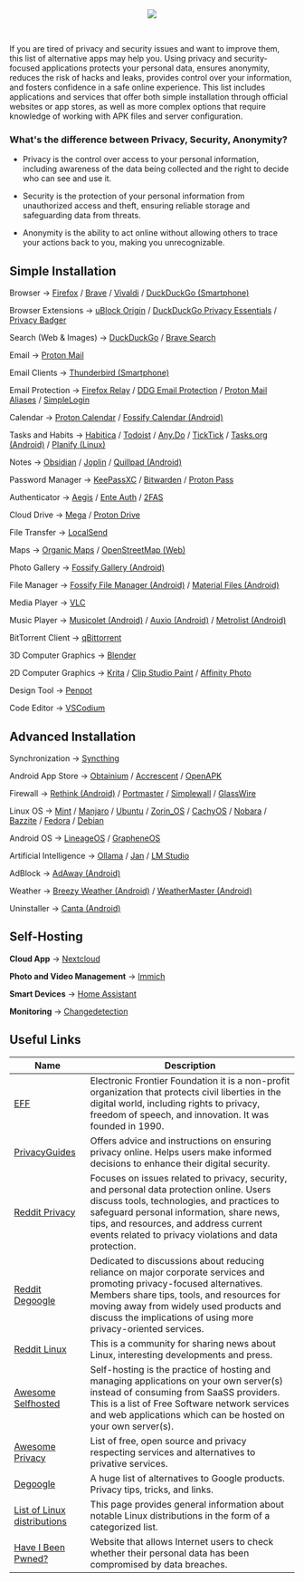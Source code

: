 <div align="center">

<img src="https://blog.internxt.com/content/images/size/w2000/2024/11/which_files_do_you_need-_to_encrypt.png"/>

&nbsp;

</div>

If you are tired of privacy and security issues and want to improve them, this list of alternative apps may help you. Using privacy and security-focused applications protects your personal data, ensures anonymity, reduces the risk of hacks and leaks, provides control over your information, and fosters confidence in a safe online experience. This list includes applications and services that offer both simple installation through official websites or app stores, as well as more complex options that require knowledge of working with APK files and server configuration.

### What's the difference between Privacy, Security, Anonymity?

- Privacy is the control over access to your personal information, including awareness of the data being collected and the right to decide who can see and use it.

- Security is the protection of your personal information from unauthorized access and theft, ensuring reliable storage and safeguarding data from threats.

- Anonymity is the ability to act online without allowing others to trace your actions back to you, making you unrecognizable.

## Simple Installation

Browser -> [Firefox](https://www.mozilla.org/en-US/firefox/new/) / [Brave](https://brave.com) / [Vivaldi](https://vivaldi.com) / [DuckDuckGo (Smartphone)](https://duckduckgo.com/app)

Browser Extensions -> [uBlock Origin](https://github.com/gorhill/uBlock) / [DuckDuckGo Privacy Essentials](https://github.com/duckduckgo/duckduckgo-privacy-extension) / [Privacy Badger](https://github.com/EFForg/privacybadger)

Search (Web & Images) -> [DuckDuckGo](https://duckduckgo.com) / [Brave Search](https://search.brave.com)

Email -> [Proton Mail](https://proton.me/mail)

Email Clients -> [Thunderbird (Smartphone)](https://github.com/thunderbird/thunderbird-android)

Email Protection -> [Firefox Relay](https://relay.firefox.com) / [DDG Email Protection](https://duckduckgo.com/email) / [Proton Mail Aliases](https://proton.me/mail) / [SimpleLogin](https://github.com/simple-login/app)

Calendar -> [Proton Calendar](https://proton.me/calendar) / [Fossify Calendar (Android)](https://github.com/FossifyOrg/Calendar)

Tasks and Habits -> [Habitica](https://habitica.com) / [Todoist](https://www.todoist.com) / [Any.Do](https://www.any.do) / [TickTick](https://ticktick.com) / [Tasks.org (Android)](https://github.com/tasks/tasks) / [Planify (Linux)](https://github.com/alainm23/planify)

Notes -> [Obsidian](https://obsidian.md) / [Joplin](https://github.com/laurent22/joplin) / [Quillpad (Android)](https://github.com/quillpad/quillpad)

Password Manager -> [KeePassXC](https://github.com/keepassxreboot/keepassxc) / [Bitwarden](https://bitwarden.com) / [Proton Pass](https://proton.me/pass) 

Authenticator -> [Aegis](https://github.com/beemdevelopment/Aegis) / [Ente Auth](https://github.com/ente-io/ente) / [2FAS](https://2fas.com)

Cloud Drive -> [Mega](https://mega.io) / [Proton Drive](https://proton.me/drive)

File Transfer -> [LocalSend](https://github.com/localsend/localsend)

Maps -> [Organic Maps](https://github.com/organicmaps/organicmaps) / [OpenStreetMap (Web)](https://www.openstreetmap.org)

Photo Gallery -> [Fossify Gallery (Android)](https://github.com/FossifyOrg/Gallery)

File Manager -> [Fossify File Manager (Android)](https://github.com/FossifyOrg/File-Manager) / [Material Files (Android)](https://github.com/zhanghai/MaterialFiles)

Media Player -> [VLC](https://github.com/videolan/vlc) 

Music Player -> [Musicolet (Android)](https://play.google.com) / [Auxio (Android)](https://github.com/OxygenCobalt/Auxio) / [Metrolist (Android)](https://github.com/mostafaalagamy/Metrolist)

BitTorrent Client -> [qBittorrent](https://github.com/qbittorrent/qBittorrent)

3D Computer Graphics -> [Blender](https://en.wikipedia.org/wiki/Blender_(software))

2D Computer Graphics -> [Krita](https://github.com/KDE/krita) / [Clip Studio Paint](https://www.clipstudio.net) / [Affinity Photo](https://affinity.serif.com/en-gb/photo/) 

Design Tool -> [Penpot](https://github.com/penpot/penpot)

Code Editor -> [VSCodium](https://github.com/VSCodium/vscodium)


## Advanced Installation

Synchronization -> [Syncthing](https://github.com/syncthing/syncthing)

Android App Store -> [Obtainium](https://github.com/ImranR98/Obtainium) / [Accrescent](https://github.com/accrescent/accrescent) / [OpenAPK](https://github.com/mobilenetworkltd/openapk)

Firewall -> [Rethink (Android)](https://github.com/celzero/rethink-app) / [Portmaster](https://github.com/safing/portmaster) / [Simplewall](https://github.com/henrypp/simplewall) / [GlassWire](https://www.glasswire.com)

Linux OS -> [Mint](https://en.wikipedia.org/wiki/Linux_Mint) / [Manjaro](https://en.wikipedia.org/wiki/Manjaro) / [Ubuntu](https://en.wikipedia.org/wiki/Ubuntu) / [Zorin_OS](https://en.wikipedia.org/wiki/Zorin_OS) / [CachyOS](https://de.wikipedia.org/wiki/CachyOS) / [Nobara](https://en.wikipedia.org/wiki/Nobara_(operating_system)) / [Bazzite](https://en.wikipedia.org/wiki/Bazzite_(operating_system)) / [Fedora](https://en.wikipedia.org/wiki/Fedora_Linux) / [Debian](https://en.wikipedia.org/wiki/Debian)

Android OS -> [LineageOS](https://www.lineageos.org) / [GrapheneOS](https://en.wikipedia.org/wiki/GrapheneOS)

Artificial Intelligence -> [Ollama](https://github.com/ollama/ollama) / [Jan](https://github.com/menloresearch/jan) / [LM Studio](https://lmstudio.ai)

AdBlock -> [AdAway (Android)](https://github.com/AdAway/AdAway) 

Weather -> [Breezy Weather (Android)](https://github.com/breezy-weather/breezy-weather) / [WeatherMaster (Android)](https://github.com/PranshulGG/WeatherMaster)

Uninstaller -> [Canta (Android)](https://github.com/samolego/Canta) 


## Self-Hosting

**Cloud App** -> [Nextcloud](https://github.com/nextcloud/server)

**Photo and Video Management** -> [Immich](https://github.com/immich-app/immich)

**Smart Devices** -> [Home Assistant](https://github.com/home-assistant/core)

**Monitoring** -> [Changedetection](https://github.com/dgtlmoon/changedetection.io)


## Useful Links
| Name | Description |
| ---- | ----------- |
| [EFF](https://www.eff.org) | Electronic Frontier Foundation it is a non-profit organization that protects civil liberties in the digital world, including rights to privacy, freedom of speech, and innovation. It was founded in 1990. |
| [PrivacyGuides](https://www.privacyguides.org) | Offers advice and instructions on ensuring privacy online. Helps users make informed decisions to enhance their digital security. |
| [Reddit Privacy](https://www.reddit.com/r/privacy/) | Focuses on issues related to privacy, security, and personal data protection online. Users discuss tools, technologies, and practices to safeguard personal information, share news, tips, and resources, and address current events related to privacy violations and data protection. |
| [Reddit Degoogle](https://www.reddit.com/r/degoogle/) | Dedicated to discussions about reducing reliance on major corporate services and promoting privacy-focused alternatives. Members share tips, tools, and resources for moving away from widely used products and discuss the implications of using more privacy-oriented services. |
| [Reddit Linux](https://www.reddit.com/r/linux/) | This is a community for sharing news about Linux, interesting developments and press. |
| [Awesome Selfhosted](https://github.com/awesome-selfhosted/awesome-selfhosted) | Self-hosting is the practice of hosting and managing applications on your own server(s) instead of consuming from SaaSS providers. This is a list of Free Software network services and web applications which can be hosted on your own server(s). |
| [Awesome Privacy](https://github.com/pluja/awesome-privacy) | List of free, open source and privacy respecting services and alternatives to privative services. |
| [Degoogle](https://github.com/tycrek/degoogle) | A huge list of alternatives to Google products. Privacy tips, tricks, and links. |
| [List of Linux distributions](https://en.wikipedia.org/wiki/List_of_Linux_distributions) | This page provides general information about notable Linux distributions in the form of a categorized list. |
| [Have I Been Pwned?](https://en.wikipedia.org/wiki/Have_I_Been_Pwned) | Website that allows Internet users to check whether their personal data has been compromised by data breaches. |
